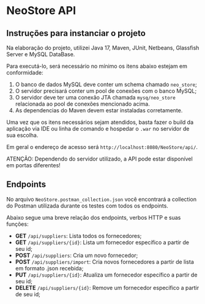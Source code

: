 # NeoStore API

## Instruções para instanciar o projeto
Na elaboração do projeto, utilizei Java 17, Maven, JUnit, Netbeans, Glassfish Server e MySQL DataBase.

Para executá-lo, será necessário no mínimo os itens abaixo estejam em conformidade:
1. O banco de dados MySQL deve conter um schema chamado `neo_store`;
2. O servidor precisará conter um pool de conexões com o banco MySQL;
3. O servidor deve ter uma conexão JTA chamada `mysq/neo_store` relacionada ao pool de conexões mencionado acima.
4. As dependencias do Maven devem estar instaladas corretamente.

Uma vez que os itens necessários sejam atendidos, basta fazer o build da aplicação via IDE ou linha de comando e hospedar o `.war` no servidor de sua escolha.

Em geral o endereço de acesso será `http://localhost:8080/NeoStore/api/`.

ATENÇÃO: Dependendo do servidor utilizado, a API pode estar disponível em portas diferentes!

## Endpoints
No arquivo `NeoStore.postman_collection.json` você encontrará a collection do Postman utilizada durante os testes com todos os endpoints.

Abaixo segue uma breve relação dos endpoints, verbos HTTP e suas funções:
- **GET** `/api/suppliers`: Lista todos os fornecedores;
- **GET** `/api/suppliers/{id}`: Lista um fornecedor específico a partir de seu id;
- **POST** `/api/suppliers`: Cria um novo fornecedor;
- **POST** `/api/suppliers/import`: Cria novos fornecedores a partir de lista em formato .json recebida;
- **PUT** `/api/suppliers/{id}`: Atualiza um fornecedor específico a partir de seu id;
- **DELETE** `/api/suppliers/{id}`: Remove um fornecedor específico a partir de seu id;
